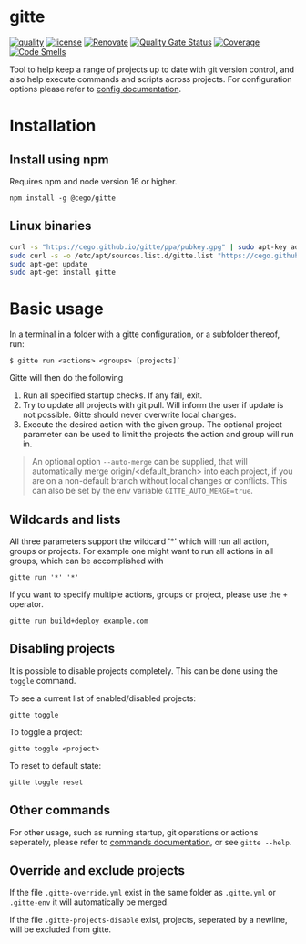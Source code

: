 # gitte

[![quality](https://img.shields.io/github/workflow/status/cego/gitte/Quality)](https://github.com/cego/gitte/actions)
[![license](https://img.shields.io/github/license/cego/gitte)](https://npmjs.org/package/gitte)
[![Renovate](https://img.shields.io/badge/renovate-enabled-brightgreen.svg)](https://renovatebot.com)
[![Quality Gate Status](https://sonarcloud.io/api/project_badges/measure?project=cego_gitte&metric=alert_status)](https://sonarcloud.io/dashboard?id=cego_gitte)
[![Coverage](https://sonarcloud.io/api/project_badges/measure?project=cego_gitte&metric=coverage)](https://sonarcloud.io/dashboard?id=cego_gitte)
[![Code Smells](https://sonarcloud.io/api/project_badges/measure?project=cego_gitte&metric=code_smells)](https://sonarcloud.io/dashboard?id=cego_gitte)

Tool to help keep a range of projects up to date with git version control, and also help execute commands and scripts across projects. For configuration options please refer to [config documentation](./docs/config.md).

# Installation

## Install using npm

Requires npm and node version 16 or higher.

```
npm install -g @cego/gitte
```

## Linux binaries

```bash
curl -s "https://cego.github.io/gitte/ppa/pubkey.gpg" | sudo apt-key add -
sudo curl -s -o /etc/apt/sources.list.d/gitte.list "https://cego.github.io/gitte/ppa/gitte.list"
sudo apt-get update
sudo apt-get install gitte
```

# Basic usage

In a terminal in a folder with a gitte configuration, or a subfolder thereof, run:

```
$ gitte run <actions> <groups> [projects]`
```

Gitte will then do the following

1. Run all specified startup checks. If any fail, exit.
2. Try to update all projects with git pull. Will inform the user if update is not possible. Gitte should never overwrite local changes.
3. Execute the desired action with the given group. The optional project parameter can be used to limit the projects the action and group will run in.

> An optional option `--auto-merge` can be supplied, that will automatically merge origin/<default_branch> into each project, if you are on a non-default branch without local changes or conflicts. This can also be set by the env variable `GITTE_AUTO_MERGE=true`.

## Wildcards and lists

All three parameters support the wildcard '\*' which will run all action, groups or projects. For example one might want to run all actions in all groups, which can be accomplished with

```
gitte run '*' '*'
```

If you want to specify multiple actions, groups or project, please use the `+` operator.

```
gitte run build+deploy example.com
```

## Disabling projects

It is possible to disable projects completely. This can be done using the `toggle` command.

To see a current list of enabled/disabled projects:

`gitte toggle`

To toggle a project:

`gitte toggle <project>`

To reset to default state:

`gitte toggle reset`

## Other commands

For other usage, such as running startup, git operations or actions seperately, please refer to [commands documentation](./docs/commands.md), or see `gitte --help`.

## Override and exclude projects

If the file `.gitte-override.yml` exist in the same folder as `.gitte.yml` or `.gitte-env` it will automatically be merged.

If the file `.gitte-projects-disable` exist, projects, seperated by a newline, will be excluded from gitte.
